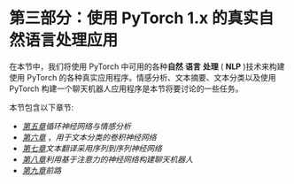 

# 第三部分：使用 PyTorch 1.x 的真实自然语言处理应用

在本节中，我们将使用 PyTorch 中可用的各种**自然** **语言** **处理** ( **NLP** )技术来构建使用 PyTorch 的各种真实应用程序。情感分析、文本摘要、文本分类以及使用 PyTorch 构建一个聊天机器人应用程序是本节将要讨论的一些任务。

本节包含以下章节:

*   [*第五章*](B12365_05_Final_JC_ePub.xhtml#_idTextAnchor092)*循环神经网络与情感分析*
*   [*第六章*](B12365_06_Final_JC_ePub.xhtml#_idTextAnchor112) ，*用于文本分类的卷积神经网络*
*   [*第七章*](B12365_07_Final_JC_ePub.xhtml#_idTextAnchor124)*文本翻译采用序列到序列神经网络*
*   [*第八章*](B12365_08_Final_JC_ePub.xhtml#_idTextAnchor139)*利用基于注意力的神经网络构建聊天机器人*
*   [*第九章*](B12365_09_Final_JC_ePub.xhtml#_idTextAnchor156)*前路*